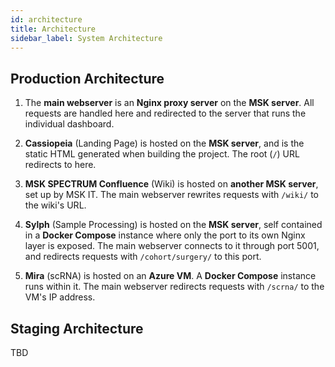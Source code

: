 ```yaml
---
id: architecture
title: Architecture
sidebar_label: System Architecture
---
```


## Production Architecture

1. The **main webserver** is an **Nginx proxy server** on the **MSK server**. All requests are handled here and redirected to the server that runs the individual dashboard.

2. **Cassiopeia** (Landing Page) is hosted on the **MSK server**, and is the static HTML generated when building the project. The root (`/`) URL redirects to here.

3. **MSK SPECTRUM Confluence** (Wiki) is hosted on **another MSK server**, set up by MSK IT. The main webserver rewrites requests with `/wiki/` to the wiki's URL.

4. **Sylph** (Sample Processing) is hosted on the **MSK server**, self contained in a **Docker Compose** instance where only the port to its own Nginx layer is exposed. The main webserver connects to it through port 5001, and redirects requests with `/cohort/surgery/` to this port.

5. **Mira** (scRNA) is hosted on an **Azure VM**. A **Docker Compose** instance runs within it. The main webserver redirects requests with `/scrna/` to the VM's IP address.

## Staging Architecture

TBD

